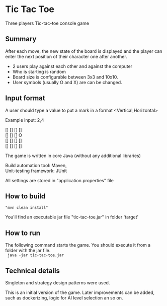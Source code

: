 Tic Tac Toe
================

Three players Tic-tac-toe console game

Summary
--------
After each move, the new state of the board is displayed and the
player can enter the next position of their character one after
another.

* 2 users play against each other and against the computer
* Who is starting is random
* Board size is configurable between 3x3 and 10x10. 
* User symbols (usually O and X) are can be changed.

Input format
------------
A user should type a value to put a mark in a format <Vertical,Horizontal>

Example input:  2,4

[] [] [] [] <br />
[] [] []  O <br />
[] [] [] [] <br />
[] [] [] [] <br />


The game is written in core Java (without any additional libraries)

Build automation tool: Maven,<br />
Unit-testing framework: JUnit

All settings are stored in "application.properties" file

How to build
------------

<code>"mvn clean install"</code>

You'll find an executable jar file "tic-tac-toe.jar" in folder 'target'

How to run
-----------
The following command starts the game. You should execute it from a folder with the jar file.</br>
<code>
java -jar tic-tac-toe.jar
</code>

Technical details
------------------

Singleton and strategy design patterns were used.

This is an initial version of the game.
Later improvements can be added, such as dockerizing, logic for AI level selection an so on.
